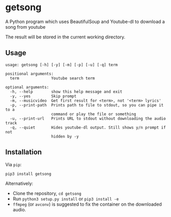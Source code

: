 getsong
=======

A Python program which uses BeautifulSoup and Youtube-dl to download a song from youtube

The result will be stored in the current working directory.

Usage
-----

    usage: getsong [-h] [-y] [-m] [-p] [-u] [-q] term
    
    positional arguments:
      term              Youtube search term
    
    optional arguments:
      -h, --help        show this help message and exit
      -y, --yes         Skip prompt
      -m, --musicvideo  Get first result for <term>, not '<term> lyrics'
      -p, --print-path  Prints path to file to stdout, so you can pipe it to a
                        command or play the file or something
      -u, --print-url   Prints URL to stdout without downloading the audio track
      -q, --quiet       Hides youtube-dl output. Still shows y/n prompt if not
                        hidden by -y

Installation
------------

Via `pip`:

    pip3 install getsong

Alternatively:

 * Clone the repository, `cd getsong`
 * Run `python3 setup.py install` or `pip3 install -e`
 * `ffmpeg` (or `avconv`) is suggested to fix the container on the downloaded audio.
